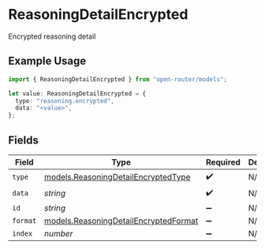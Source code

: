 # ReasoningDetailEncrypted

Encrypted reasoning detail

## Example Usage

```typescript
import { ReasoningDetailEncrypted } from "open-router/models";

let value: ReasoningDetailEncrypted = {
  type: "reasoning.encrypted",
  data: "<value>",
};
```

## Fields

| Field                                                                                | Type                                                                                 | Required                                                                             | Description                                                                          |
| ------------------------------------------------------------------------------------ | ------------------------------------------------------------------------------------ | ------------------------------------------------------------------------------------ | ------------------------------------------------------------------------------------ |
| `type`                                                                               | [models.ReasoningDetailEncryptedType](../models/reasoningdetailencryptedtype.md)     | :heavy_check_mark:                                                                   | N/A                                                                                  |
| `data`                                                                               | *string*                                                                             | :heavy_check_mark:                                                                   | N/A                                                                                  |
| `id`                                                                                 | *string*                                                                             | :heavy_minus_sign:                                                                   | N/A                                                                                  |
| `format`                                                                             | [models.ReasoningDetailEncryptedFormat](../models/reasoningdetailencryptedformat.md) | :heavy_minus_sign:                                                                   | N/A                                                                                  |
| `index`                                                                              | *number*                                                                             | :heavy_minus_sign:                                                                   | N/A                                                                                  |